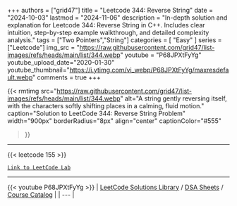 
+++
authors = ["grid47"]
title = "Leetcode 344: Reverse String"
date = "2024-10-03"
lastmod = "2024-11-06"
description = "In-depth solution and explanation for Leetcode 344: Reverse String in C++. Includes clear intuition, step-by-step example walkthrough, and detailed complexity analysis."
tags = ["Two Pointers","String"]
categories = [
    "Easy"
]
series = ["Leetcode"]
img_src = "https://raw.githubusercontent.com/grid47/list-images/refs/heads/main/list/344.webp"
youtube = "P68JPXtFyYg"
youtube_upload_date="2020-01-30"
youtube_thumbnail="https://i.ytimg.com/vi_webp/P68JPXtFyYg/maxresdefault.webp"
comments = true
+++


{{< rmtimg 
    src="https://raw.githubusercontent.com/grid47/list-images/refs/heads/main/list/344.webp" 
    alt="A string gently reversing itself, with the characters softly shifting places in a calming, fluid motion."
    caption="Solution to LeetCode 344: Reverse String Problem"
    width="900px"
    borderRadius="8px"
    align="center" 
    captionColor="#555"
>}}
---
{{< leetcode 155 >}}

[`Link to LeetCode Lab`](https://leetcode.com/problems/reverse-string/description/)

---
{{< youtube P68JPXtFyYg >}}
| [LeetCode Solutions Library](https://grid47.xyz/leetcode/) / [DSA Sheets](https://grid47.xyz/sheets/) / [Course Catalog](https://grid47.xyz/courses/) |
| --- |
